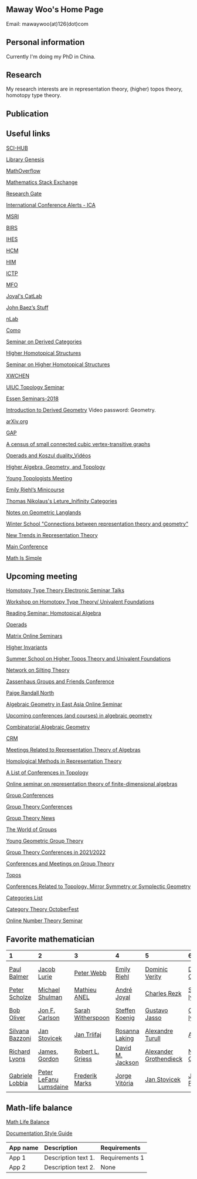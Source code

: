 

## Maway Woo's Home Page

Email: mawaywoo(at)126(dot)com


## Personal information

Currently I'm doing my PhD in China.

## Research

My research interests are in representation theory, (higher) topos theory, homotopy type theory. 

## Publication

## Useful links
[SCI-HUB](https://sci-hub.se/)

[Library Genesis](http://libgen.st/)

[MathOverflow](https://mathoverflow.net/)

[Mathematics Stack Exchange](https://math.stackexchange.com/)

[Research Gate](https://www.researchgate.net/)

[International Conference Alerts - ICA](https://conferencealert.com/)

[MSRI](https://www.msri.org/videos/dashboard)

[BIRS](http://www.birs.ca/)

[IHES](https://www.ihes.fr/)

[HCM](https://www.hcm.uni-bonn.de/)

[HIM](https://www.him.uni-bonn.de/programs/past-programs/)

[ICTP](https://www.ictp.it/)

[MFO](https://www.mfo.de/)

[Joyal's CatLab](https://ncatlab.org/joyalscatlab/published/HomePage)

[John Baez’s Stuff](https://math.ucr.edu/home/baez/)

[nLab](https://ncatlab.org/nlab/show/HomePage)

[Como](https://ncatlab.org/nlab/show/Como)

[Seminar on Derived Categories](https://www2.karlin.mff.cuni.cz/~stovicek/index.php/en/2021zs-derived-cat)

[Higher Homotopical Structures](https://sites.google.com/view/hhs2021-opening/videos)

[Seminar on Higher Homotopical Structures](https://sites.google.com/view/hhs2021-seminar/past-talks-videos)

[XWCHEN](http://home.ustc.edu.cn/~xwchen/favorite.htm)

[UIUC Topology Seminar](http://torus.math.uiuc.edu/cal/math/cal?regexp=Topology+Seminar)

[Essen Seminars-2018](http://www.esaga.uni-due.de/events/)

[Introduction to Derived Geometry](http://bicmr.pku.edu.cn/content/show/70-2449.html) Video password: Geometry.

[arXiv.org](https://arxiv.org/)

[GAP](https://www.gap-system.org/)

[A census of small connected cubic vertex-transitive graphs](http://staff.matapp.unimib.it/~spiga/census.html)

[Operads and Koszul duality_Vidéos](https://www.math.univ-paris13.fr/~vallette/)

[Higher Algebra, Geometry, and Topology](https://anr-highagt.pages.math.cnrs.fr/index.html)

[Young Topologists Meeting](https://www.math.ku.dk/english/research/conferences/ytm/)

[Emily Riehl’s Minicourse](https://www.epfl.ch/labs/hessbellwald-lab/seminar/ytm2015/)

[Thomas Nikolaus's Leture_Inifinity Categories](https://www.uni-muenster.de/IVV5WS/WebHop/user/nikolaus/teaching.html)

[Notes on Geometric Langlands](http://people.math.harvard.edu/~gaitsgde/GL/)

[Winter School "Connections between representation theory and geometry"](https://www.him.uni-bonn.de/programs/past-programs/past-junior-trimester-programs/new-trends-in-representation-theory/new-trends-in-representation-theory-school/)

[New Trends in Representation Theory](https://www.him.uni-bonn.de/programs/past-programs/past-junior-trimester-programs/new-trends-in-representation-theory/description/)

[Main Conference](https://www.mainconference.com/)

[Math Is Simple](https://www.simplemath.top/)

## Upcoming meeting
[Homotopy Type Theory Electronic Seminar Talks](https://uwo.ca/math/faculty/kapulkin/seminars/hottest.html)

[Workshop on Homotopy Type Theory/ Univalent Foundations](https://hott-uf.github.io/2021/)

[Reading Seminar: Homotopical Algebra](https://www.math.uwo.ca/faculty/kapulkin/seminars/homotopical_algebra.html)

[Operads](https://operads.com/)

[Matrix Online Seminars](https://www.matrix-inst.org.au/events-01/online-seminars/)

[Higher Invariants](https://www-app.uni-regensburg.de/Fakultaeten/MAT/sfb-higher-invariants/index.php/Main_Page)

[Summer School on Higher Topos Theory and Univalent Foundations](https://conferences.leeds.ac.uk/httuf/)

[Network on Silting Theory](https://networkonsilting.wordpress.com/activities/)

[Zassenhaus Groups and Friends Conference](https://sites.google.com/a/oswego.edu/zassenhaus/archive)

[Paige Randall North](https://paigenorth.github.io/)

[Algebraic Geometry in East Asia Online Seminar](http://www.math.ntu.edu.tw/~jkchen/agea-seminar)

[Upcoming conferences (and courses) in algebraic geometry](http://math.stanford.edu/~vakil/conferences.html)

[Combinatorial Algebraic Geometry](https://icerm.brown.edu/programs/sp-s21/)

[CRM](https://www.crm.cat/irp-higher-homotopical-structures/)

[Meetings Related to Representation Theory of Algebras](https://folk.ntnu.no/oyvinso/FDList/Conferences/conferencelist.php)

[Homological Methods in Representation Theory](http://pnp.mathematik.uni-stuttgart.de/iaz/iaz1/activities/hmrt/hmrt.html)

[A List of Conferences in Topology](https://mathmeetings.net/at-gt)

[Online seminar on representation theory of finite-dimensional algebras](https://www.fd-seminar.xyz/talks/)

[Group Conferences](https://people.clas.ufl.edu/turull/conferences/)

[Group Theory Conferences](https://web.math.ucsb.edu/~jon.mccammond/geogrouptheory/conferences.html)

[Group Theory News](http://www.advgrouptheory.com/GTNews.html)

[The World of Groups](http://shpilrain.ccny.cuny.edu/gworld/conf.html)

[Young Geometric Group Theory](https://conferences.ncl.ac.uk/yggt2021/history/)

[Group Theory Conferences in 2021/2022](https://conferencealert.com/group-theory.php)

[Conferences and Meetings on Group Theory](https://www.conference-service.com/conferences/group-theory.html)

[Topos](http://phck.net/conferences.html)

[Conferences Related to Topology, Mirror Symmetry or Symplectic Geometry](https://www.hiroleetanaka.com/index.php?pageID=conferences)

[Categories List](https://www.mta.ca/~cat-dist/)

[Category Theory OctoberFest](https://ct-octoberfest.github.io/)

[Online Number Theory Seminar](http://www.mcm.ac.cn/events/seminars/202009/t20200901_599709.html)

## Favorite mathematician

| 1 | 2 | 3 | 4 | 5 | 6 | 7 | 8 | 9 | 10 |
|:---------|:---------------------|:---------------|:---------------|:---------------|:---------------|:---------------|:---------------|:---------------|:---------------|
| [Paul Balmer](https://www.math.ucla.edu/~balmer/) | [Jacob Lurie](https://www.math.ias.edu/~lurie/) | [Peter Webb](http://www-users.math.umn.edu/~webb/) | [Emily Riehl](https://math.jhu.edu/~eriehl/) | [Dominic Verity](https://researchers.mq.edu.au/en/persons/dominic-verity) | [Dan Christensen](https://jdc.math.uwo.ca/) | [Luis Scoccola](http://luisscoccola.github.io/) | [Denis-Charles Cisinski](http://www.mathematik.uni-regensburg.de/cisinski/) | [J. Peter May](https://www.math.uchicago.edu/~may/) | [Inna Zakharevich](http://pi.math.cornell.edu/~zakh/) | 
[Peter Scholze](http://www.math.uni-bonn.de/people/scholze/) | [Michael Shulman](https://home.sandiego.edu/~shulman/) | [Mathieu ANEL](http://mathieu.anel.free.fr/) | [André Joyal](https://professeurs.uqam.ca/professeur/joyal.andre/) | [Charles Rezk](https://faculty.math.illinois.edu/~rezk/) | [Srikanth B. Iyengar](https://www.math.utah.edu/~iyengar/) | [Olivia Caramello](https://www.oliviacaramello.com/) | [Laurent Lafforgue](https://www.laurentlafforgue.org/) | [Vladimir Voevodsky](https://www.math.ias.edu/vladimir/home) | [Bernhard Keller](https://webusers.imj-prg.fr/~bernhard.keller/indexe.html) |
[Bob Oliver](https://www.math.univ-paris13.fr/~bobol/) | [Jon F. Carlson](http://alpha.math.uga.edu/~jfc/) | [Sarah Witherspoon](https://www.math.tamu.edu/~sarah.witherspoon/) | [Steffen Koenig](https://pnp.mathematik.uni-stuttgart.de/iaz/iaz1/Koenig/index.html) | [Gustavo Jasso](http://www.math.uni-bonn.de/people/gjasso/) | [Osamu Iyama](https://www.math.nagoya-u.ac.jp/~iyama/) | [S. Paul Smith](https://sites.math.washington.edu/~smith/) | [Henning Krause](https://www.math.uni-bielefeld.de/~hkrause/) | [Birge Huisgen-Zimmermann](http://web.math.ucsb.edu/~birge/) | [Aslak Bakke Buan](http://web.math.ucsb.edu/~birge/) |
[Silvana Bazzoni](https://www.math.unipd.it/~bazzoni/) | [Jan Stovicek](https://sites.google.com/site/infdimreps/) | [Jan Trlifaj](https://sites.google.com/site/infdimreps/) | [Rosanna Laking](http://profs.scienze.univr.it/laking/) | [Alexandre Turull](https://people.clas.ufl.edu/turull/conferences/) | [Amiya](https://sites.google.com/view/amiya-homepage) | [Eugenio Giannelli](https://eugeniomaths.wordpress.com/schedule/) | [Michael Aschbacher](http://www.math.caltech.edu/people/asch.html) | [Markus Linckelmann](https://www.city.ac.uk/about/people/academics/markus-linckelmann) | [David J. Benson](https://homepages.abdn.ac.uk/d.j.benson/pages/index.html) | 
[Richard Lyons](https://www.math.rutgers.edu/component/comprofiler/userprofile/lyons?Itemid=714) | [James, Gordon](https://wwwf.imperial.ac.uk/~gdj/) | [Robert L. Griess](http://www.math.lsa.umich.edu/~rlg/) | [David M. Jackson](https://www.math.uwaterloo.ca/~dmjackso/) | [Alexander Grothendieck](https://webusers.imj-prg.fr/~leila.schneps/grothendieckcircle/mathtexts.php) | [Nicola Gambino](http://www1.maths.leeds.ac.uk/~pmtng/) | [Karol Szumiło](http://www1.maths.leeds.ac.uk/~pmtks/) | [Benedikt Ahrens](https://www.birmingham.ac.uk/staff/profiles/computer-science/ahrens-benedikt.aspx) | [Tony Yue YU](https://www.imo.universite-paris-saclay.fr/~yu/) | [Paige Randall North](https://paigenorth.github.io/) | 
[Gabriele Lobbia](https://eps.leeds.ac.uk/maths/pgr/5559/gabriele-lobbia) | [Peter LeFanu Lumsdaine](http://peterlefanulumsdaine.com/) | [Frederik Marks](https://pnp.mathematik.uni-stuttgart.de/iaz/iaz1/Marks/index.html) | [Jorge Vitória](https://sites.google.com/view/jorgevitoria/) | [Jan Stovicek](https://www2.karlin.mff.cuni.cz/~stovicek/) | [Julia Pevtsova](https://sites.math.washington.edu/~julia/) | [Srikanth B. Iyengar](https://www.math.utah.edu/~iyengar/) | [Robert Guralnick](https://dornsife.usc.edu/cf/faculty-and-staff/faculty.cfm?pid=1003312) | [Cheryl Praeger](https://research-repository.uwa.edu.au/en/persons/cheryl-praeger) | [Richard Garner](http://web.science.mq.edu.au/~rgarner/) | [Joost Nuiten](https://imag.umontpellier.fr/~nuiten/) | [Dmitry Vaintrob](https://math.berkeley.edu/~vaintrob/) | [Bruno Vallette](https://www.math.univ-paris13.fr/~vallette/) | [Ivo Herzog](https://u.osu.edu/herzog.23/) | [Thomas Nikolaus](https://www.uni-muenster.de/IVV5WS/WebHop/user/nikolaus/index.html) | [Achim Krause](https://www.uni-muenster.de/FB10/Service/show_perspage.shtml?id=1355) | [Dennis Gaitsgory](http://people.math.harvard.edu/~gaitsgde/) | [Jon McCammond](https://web.math.ucsb.edu/~jon.mccammond/) | [Pierre Schapira](https://webusers.imj-prg.fr/~pierre.schapira/) | [Masaki Kashiwara](https://kuias.kyoto-u.ac.jp/e/profile/kashiwara) | [Mike Prest](https://personalpages.manchester.ac.uk/staff/mike.prest/) |

## Math-life balance

[Math Life Balance](https://www.youtube.com/channel/UCYRR0SgbYH59htIHkwTbqMw)

[Documentation Style Guide](https://docs.gitlab.com/ee/development/documentation/styleguide/)

| App name | Description          | Requirements   |
|:---------|:---------------------|:---------------|
| App 1    | Description text 1.  | Requirements 1 |
| App 2    | Description text 2.  | None           |






